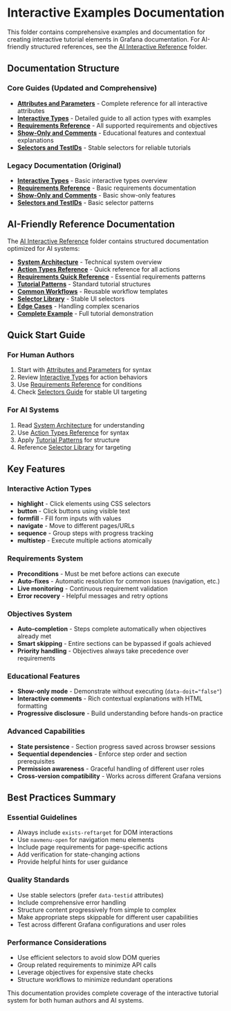 # Interactive Examples Documentation

This folder contains comprehensive examples and documentation for creating interactive tutorial elements in Grafana documentation. For AI-friendly structured references, see the [AI Interactive Reference](../ai-interactive-reference/) folder.

## Documentation Structure

### Core Guides (Updated and Comprehensive)
- **[Attributes and Parameters](attributes-and-parameters.md)** - Complete reference for all interactive attributes
- **[Interactive Types](interactive-types-comprehensive.md)** - Detailed guide to all action types with examples
- **[Requirements Reference](requirements-reference-comprehensive.md)** - All supported requirements and objectives
- **[Show-Only and Comments](show-only-and-comments-comprehensive.md)** - Educational features and contextual explanations
- **[Selectors and TestIDs](selectors-and-testids-comprehensive.md)** - Stable selectors for reliable tutorials

### Legacy Documentation (Original)
- **[Interactive Types](interactive-types.md)** - Basic interactive types overview
- **[Requirements Reference](requirements-reference.md)** - Basic requirements documentation
- **[Show-Only and Comments](show-only-and-comments.md)** - Basic show-only features
- **[Selectors and TestIDs](selectors-and-testids.md)** - Basic selector patterns

## AI-Friendly Reference Documentation

The [AI Interactive Reference](../ai-interactive-reference/) folder contains structured documentation optimized for AI systems:

- **[System Architecture](../ai-interactive-reference/system-architecture.mdc)** - Technical system overview
- **[Action Types Reference](../ai-interactive-reference/action-types-reference.mdc)** - Quick reference for all actions
- **[Requirements Quick Reference](../ai-interactive-reference/requirements-quick-reference.mdc)** - Essential requirements patterns
- **[Tutorial Patterns](../ai-interactive-reference/tutorial-patterns.mdc)** - Standard tutorial structures
- **[Common Workflows](../ai-interactive-reference/common-workflows.mdc)** - Reusable workflow templates
- **[Selector Library](../ai-interactive-reference/selector-library.mdc)** - Stable UI selectors
- **[Edge Cases](../ai-interactive-reference/edge-cases-and-troubleshooting.mdc)** - Handling complex scenarios
- **[Complete Example](../ai-interactive-reference/complete-example-tutorial.mdc)** - Full tutorial demonstration

## Quick Start Guide

### For Human Authors
1. Start with [Attributes and Parameters](attributes-and-parameters.md) for syntax
2. Review [Interactive Types](interactive-types-comprehensive.md) for action behaviors
3. Use [Requirements Reference](requirements-reference-comprehensive.md) for conditions
4. Check [Selectors Guide](selectors-and-testids-comprehensive.md) for stable UI targeting

### For AI Systems
1. Read [System Architecture](../ai-interactive-reference/system-architecture.mdc) for understanding
2. Use [Action Types Reference](../ai-interactive-reference/action-types-reference.mdc) for syntax
3. Apply [Tutorial Patterns](../ai-interactive-reference/tutorial-patterns.mdc) for structure
4. Reference [Selector Library](../ai-interactive-reference/selector-library.mdc) for targeting

## Key Features

### Interactive Action Types
- **highlight** - Click elements using CSS selectors
- **button** - Click buttons using visible text
- **formfill** - Fill form inputs with values
- **navigate** - Move to different pages/URLs
- **sequence** - Group steps with progress tracking
- **multistep** - Execute multiple actions atomically

### Requirements System
- **Preconditions** - Must be met before actions can execute
- **Auto-fixes** - Automatic resolution for common issues (navigation, etc.)
- **Live monitoring** - Continuous requirement validation
- **Error recovery** - Helpful messages and retry options

### Objectives System
- **Auto-completion** - Steps complete automatically when objectives already met
- **Smart skipping** - Entire sections can be bypassed if goals achieved
- **Priority handling** - Objectives always take precedence over requirements

### Educational Features
- **Show-only mode** - Demonstrate without executing (`data-doit="false"`)
- **Interactive comments** - Rich contextual explanations with HTML formatting
- **Progressive disclosure** - Build understanding before hands-on practice

### Advanced Capabilities
- **State persistence** - Section progress saved across browser sessions
- **Sequential dependencies** - Enforce step order and section prerequisites
- **Permission awareness** - Graceful handling of different user roles
- **Cross-version compatibility** - Works across different Grafana versions

## Best Practices Summary

### Essential Guidelines
- Always include `exists-reftarget` for DOM interactions
- Use `navmenu-open` for navigation menu elements
- Include page requirements for page-specific actions
- Add verification for state-changing actions
- Provide helpful hints for user guidance

### Quality Standards
- Use stable selectors (prefer `data-testid` attributes)
- Include comprehensive error handling
- Structure content progressively from simple to complex
- Make appropriate steps skippable for different user capabilities
- Test across different Grafana configurations and user roles

### Performance Considerations
- Use efficient selectors to avoid slow DOM queries
- Group related requirements to minimize API calls
- Leverage objectives for expensive state checks
- Structure workflows to minimize redundant operations

This documentation provides complete coverage of the interactive tutorial system for both human authors and AI systems.

